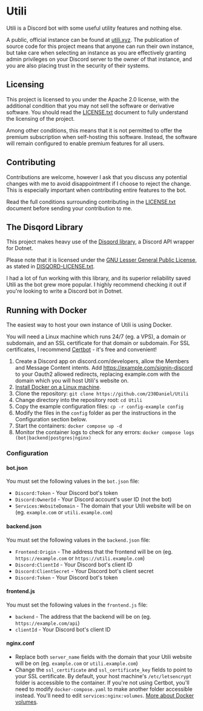 # Utili

Utili is a Discord bot with some useful utility features and nothing else.

A public, official instance can be found at [utili.xyz](https://utili.xyz). The publication of source code for this project means that anyone can run their own instance, but take care when selecting an instance as you are effectively granting admin privileges on your Discord server to the owner of that instance, and you are also placing trust in the security of their systems.

## Licensing

This project is licensed to you under the Apache 2.0 license, with the additional condition that you may not sell the software or derivative software. You should read the [LICENSE.txt](/LICENSE.txt) document to fully understand the licensing of the project.

Among other conditions, this means that it is not permitted to offer the premium subscription when self-hosting this software. Instead, the software will remain configured to enable premium features for all users.

## Contributing

Contributions are welcome, however I ask that you discuss any potential changes with me to avoid disappointment if I choose to reject the change. This is especially important when contributing entire features to the bot.

Read the full conditions surrounding contributing in the [LICENSE.txt](/LICENSE.txt) document before sending your contribution to me.

## The Disqord Library

This project makes heavy use of the [Disqord library](https://github.com/Quahu/Disqord), a Discord API wrapper for Dotnet.

Please note that it is licensed under the [GNU Lesser General Public License](https://github.com/Quahu/Disqord/blob/master/LICENSE), as stated in [DISQORD-LICENSE.txt](/DISQORD-LICENSE.txt).

I had a lot of fun working with this library, and its superior reliability saved Utili as the bot grew more popular. I highly recommend checking it out if you're looking to write a Discord bot in Dotnet.

## Running with Docker

The easiest way to host your own instance of Utili is using Docker.

You will need a Linux machine which runs 24/7 (eg. a VPS), a domain or subdomain, and an SSL certificate for that domain or subdomain. For SSL certificates, I recommend [Certbot](https://certbot.eff.org/) - it's free and convenient!

1. Create a Discord app on discord.com/developers, allow the Members and Message Content intents. Add https://example.com/signin-discord to your Oauth2 allowed redirects, replacing example.com with the domain which you will host Utili's website on.
2. [Install Docker on a Linux machine](https://docs.docker.com/engine/install/#server).
3. Clone the repository: `git clone https://github.com/230Daniel/Utili`
4. Change directory into the repository root: `cd Utili`
5. Copy the example configuration files: `cp -r config-example config`
6. Modify the files in the `config` folder as per the instructions in the Configuration section below.
7. Start the containers: `docker compose up -d`
8. Monitor the container logs to check for any errors: `docker compose logs (bot|backend|postgres|nginx)`

### Configuration

#### bot.json

You must set the following values in the `bot.json` file:

 - `Discord:Token` - Your Discord bot's token
 - `Discord:OwnerId` - Your Discord account's user ID (not the bot)
 - `Services:WebsiteDomain` - The domain that your Utili website will be on (eg. `example.com` or `utili.example.com`)

#### backend.json

You must set the following values in the `backend.json` file:

 - `Frontend:Origin` - The address that the frontend will be on (eg. `https://example.com` or `https://utili.example.com`)
 - `Discord:ClientId` - Your Discord bot's client ID
 - `Discord:ClientSecret` - Your Discord bot's client secret
 - `Discord:Token` - Your Discord bot's token

#### frontend.js

You must set the following values in the `frontend.js` file:

 - `backend` - The address that the backend will be on (eg. `https://example.com/api`)
 - `clientId` - Your Discord bot's client ID

#### nginx.conf

 - Replace both `server_name` fields with the domain that your Utili website will be on (eg. `example.com` or `utili.example.com`)
 - Change the `ssl_certificate` and `ssl_certificate_key` fields to point to your SSL certificate. By default, your host machine's `/etc/letsencrypt` folder is accessible to the container. If you're not using Certbot, you'll need to modify `docker-compose.yaml` to make another folder accessible instead. You'll need to edit `services:nginx:volumes`. [More about Docker volumes](https://docs.docker.com/storage/volumes/).
